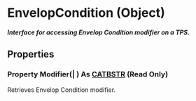 # EnvelopCondition (Object)

**_Interface for accessing Envelop Condition modifier on a TPS._**

## Properties

### Property **Modifier**(| ) As [CATBSTR](../System/typedef_CATBSTR_8129.md) (Read Only)

   Retrieves Envelop Condition modifier.